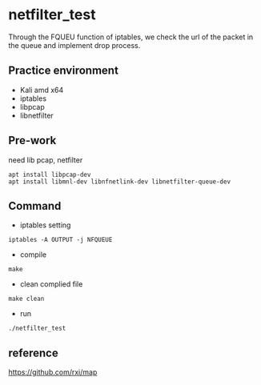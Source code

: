 # netfilter_test


Through the FQUEU function of iptables, we check the url of the packet in the queue and implement drop process.


## Practice environment

- Kali amd x64
- iptables
- libpcap
- libnetfilter

## Pre-work

need lib pcap, netfilter

```
apt install libpcap-dev
apt install libmnl-dev libnfnetlink-dev libnetfilter-queue-dev
```

## Command 

- iptables setting
```
iptables -A OUTPUT -j NFQUEUE
```


- compile
```
make
```
- clean complied file
```
make clean
```
- run
```
./netfilter_test
```


## reference

https://github.com/rxi/map